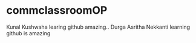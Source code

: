 # commclassroomOP

Kunal Kushwaha learing github amazing..
Durga Asritha Nekkanti learning github is amazing
